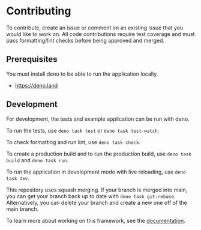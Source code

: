 # Contributing

To contribute, create an issue or comment on an existing issue that you would
like to work on. All code contributions require test coverage and must pass
formatting/lint checks before being approved and merged.

## Prerequisites

You must install deno to be able to run the application locally.

- https://deno.land

## Development

For development, the tests and example application can be run with deno.

To run the tests, use `deno task test` or `deno task test-watch`.

To check formatting and run lint, use `deno task check`.

To create a production build and to run the production build, use
`deno task build` and `deno task run`.

To run the application in development mode with live reloading, use
`deno task dev`.

This repository uses squash merging. If your branch is merged into main, you can
get your branch back up to date with `deno task git-rebase`. Alternatively, you
can delete your branch and create a new one off of the main branch.

To learn more about working on this framework, see the [documentation](docs).
